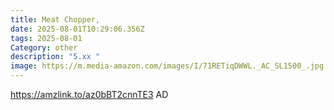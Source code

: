 ```yaml
---
title: Meat Chopper,
date: 2025-08-01T10:29:06.356Z
tags: 2025-08-01
Category: other
description: "5.xx "
image: https://m.media-amazon.com/images/I/71RETiqDWWL._AC_SL1500_.jpg
---
```

https://amzlink.to/az0bBT2cnnTE3
AD